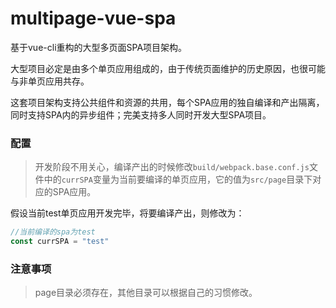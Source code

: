 # multipage-vue-spa
基于vue-cli重构的大型多页面SPA项目架构。

大型项目必定是由多个单页应用组成的，由于传统页面维护的历史原因，也很可能与非单页应用共存。

这套项目架构支持公共组件和资源的共用，每个SPA应用的独自编译和产出隔离，同时支持SPA内的异步组件；完美支持多人同时开发大型SPA项目。



### 配置

> 开发阶段不用关心，编译产出的时候修改`build/webpack.base.conf.js`文件中的`currSPA`变量为当前要编译的单页应用，它的值为`src/page`目录下对应的SPA应用。

假设当前test单页应用开发完毕，将要编译产出，则修改为：

```javascript
//当前编译的spa为test
const currSPA = "test"
```



### 注意事项

> page目录必须存在，其他目录可以根据自己的习惯修改。